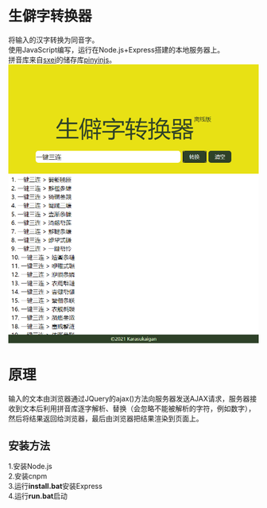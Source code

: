# 生僻字转换器
将输入的汉字转换为同音字。  
使用JavaScript编写，运行在Node.js+Express搭建的本地服务器上。  
拼音库来自[sxei](https://github.com/sxei)的储存库[pinyinjs](https://github.com/sxei/pinyinjs)。  
<img src="https://github.com/Karasukaigan/uncommon-word-converter/blob/main/public/img/screenshot.png" alt="生僻字转换器" style="width: 700px;">
# 原理
输入的文本由浏览器通过JQuery的ajax()方法向服务器发送AJAX请求，服务器接收到文本后利用拼音库逐字解析、替换（会忽略不能被解析的字符，例如数字），然后将结果返回给浏览器，最后由浏览器把结果渲染到页面上。  
## 安装方法
1.安装Node.js  
2.安装cnpm  
3.运行**install.bat**安装Express  
4.运行**run.bat**启动  

